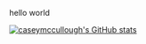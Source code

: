 hello world

[![caseymccullough's GitHub stats](https://github-readme-stats.vercel.app/api?username=caseymccullough)](https://github.com/caseymccullough/github-readme-stats)
